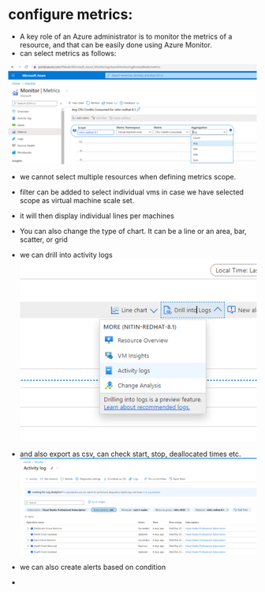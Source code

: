 
# configure metrics:

- A key role of an Azure administrator is to monitor the metrics of a resource, and that can be easily done using Azure Monitor.
- can select metrics as follows: 

![img.png](images/2.0.1.png)

- we cannot select multiple resources when defining metrics scope.
- filter can be added to select  individual vms in case we have selected scope as virtual machine scale set. 
- it will then display individual lines per machines 
- You can also change the type of chart. It can be a line or an area, bar, scatter, or grid
- we can drill into activity logs 
![img_1.png](images/2.0.2.png)

- and also export as csv, can check start, stop, deallocated times etc. 
![img_2.png](images/2.0.3.png) 

- we can also create alerts based on condition
- 
